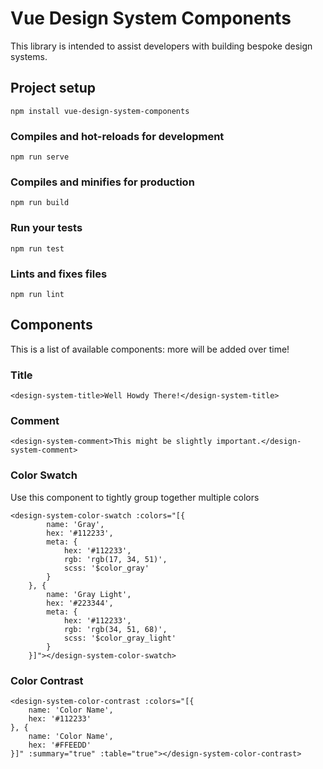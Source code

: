 # Vue Design System Components

This library is intended to assist developers with building bespoke design systems.

## Project setup
```
npm install vue-design-system-components
```

### Compiles and hot-reloads for development
```
npm run serve
```

### Compiles and minifies for production
```
npm run build
```

### Run your tests
```
npm run test
```

### Lints and fixes files
```
npm run lint
```

## Components

This is a list of available components: more will be added over time!

### Title

```
<design-system-title>Well Howdy There!</design-system-title>
```

### Comment

```
<design-system-comment>This might be slightly important.</design-system-comment>
```

### Color Swatch

Use this component to tightly group together multiple colors

```
<design-system-color-swatch :colors="[{
        name: 'Gray',
        hex: '#112233',
        meta: {
            hex: '#112233',
            rgb: 'rgb(17, 34, 51)',
            scss: '$color_gray'
        }
    }, {
        name: 'Gray Light',
        hex: '#223344',
        meta: {
            hex: '#112233',
            rgb: 'rgb(34, 51, 68)',
            scss: '$color_gray_light'
        }
    }]"></design-system-color-swatch>
```

### Color Contrast

```
<design-system-color-contrast :colors="[{
    name: 'Color Name',
    hex: '#112233'
}, {
    name: 'Color Name',
    hex: '#FFEEDD'
}]" :summary="true" :table="true"></design-system-color-contrast>
